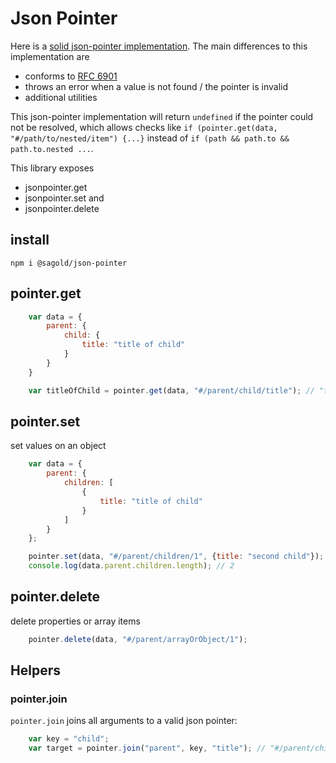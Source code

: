 # Json Pointer

Here is a [solid json-pointer implementation](https://github.com/manuelstofer/json-pointer).
The main differences to this implementation are

- conforms to [RFC 6901](https://tools.ietf.org/html/rfc6901)
- throws an error when a value is not found / the pointer is invalid
- additional utilities

This json-pointer implementation will return `undefined` if the pointer could not be resolved, which allows checks like
`if (pointer.get(data, "#/path/to/nested/item") {...}`
instead of
`if (path && path.to && path.to.nested ...`.

This library exposes

- jsonpointer.get
- jsonpointer.set and
- jsonpointer.delete


## install

`npm i @sagold/json-pointer`


## pointer.get

```js
	var data = {
		parent: {
			child: {
				title: "title of child"
			}
		}
	}

	var titleOfChild = pointer.get(data, "#/parent/child/title"); // "title of child"
```


## pointer.set

set values on an object

```js
	var data = {
		parent: {
			children: [
				{
					title: "title of child"
				}
			]
		}
	};

	pointer.set(data, "#/parent/children/1", {title: "second child"});
	console.log(data.parent.children.length); // 2
```


## pointer.delete

delete properties or array items

```js
	pointer.delete(data, "#/parent/arrayOrObject/1");
```


## Helpers

### pointer.join

`pointer.join` joins all arguments to a valid json pointer:

```js
	var key = "child";
	var target = pointer.join("parent", key, "title"); // "#/parent/child/title"
```